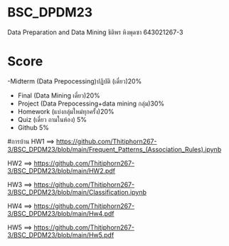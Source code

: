 # BSC_DPDM23
Data Preparation and Data Mining 
ธิติพร หิงพุดซา 643021267-3

# Score
-Midterm (Data Prepocessing)ปฏิบัติ (เดี่ยว)20%
- Final (Data Mining เดี่ยว)20%
- Project (Data Prepocessing+data mining กลุ่ม)30%
- Homework (แบ่งกลุ่มใหม่ทุกครั้ง)20%
- Quiz (เดี่ยว ถามในห้อง) 5%
- Github 5%

#การบ้าน
HW1 ==> https://github.com/Thitiphorn267-3/BSC_DPDM23/blob/main/Frequent_Patterns_(Association_Rules).ipynb

HW2 ==> https://github.com/Thitiphorn267-3/BSC_DPDM23/blob/main/HW2.pdf

HW3 ==> https://github.com/Thitiphorn267-3/BSC_DPDM23/blob/main/Classification.ipynb

HW4 ==> https://github.com/Thitiphorn267-3/BSC_DPDM23/blob/main/Hw4.pdf

HW5 ==> https://github.com/Thitiphorn267-3/BSC_DPDM23/blob/main/Hw5.pdf
